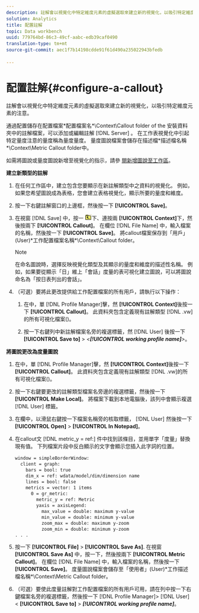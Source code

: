 ```yaml
---
description: 註解會以視覺化中特定維度元素的虛擬選取來建立新的視覺化，以吸引特定維度元素的注意。
solution: Analytics
title: 配置註解
topic: Data workbench
uuid: 779764bd-86c3-49cf-aabc-edb39caf0490
translation-type: tm+mt
source-git-commit: aec1f7b14198cdde91f61d490a235022943bfedb

---
```



# 配置註解{#configure-a-callout}

註解會以視覺化中特定維度元素的虛擬選取來建立新的視覺化，以吸引特定維度元素的注意。

通過配置儲存在配置檔案\*配置檔案名*\Context\Callout folder of the 安裝資料夾中的註解檔案，可以添加或編輯註解 [!DNL Server] 。 在工作表視覺化中引起特定量度注意的量度稱為量度量度。 量度圖說檔案會儲存在描述檔\*描述檔名稱*\Context\Metric Callout folder中。

如需將圖說或量度圖說新增至視覺化的指示，請參 [閱新增圖說至工作區](../../../home/c-get-started/c-vis/c-call-wkspc.md#concept-212b09e763044d938987b4a9c658adc0)。

**建立新類型的註解**

1. 在任何工作區中，建立包含您要顯示在新註解類型中之資料的視覺化。 例如，如果您希望圖說成為表格，您會建立表格視覺化，顯示所要的量度和維度。
1. 按一下右鍵註解窗口的上邊框，然後按一下 **[!UICONTROL Save]**。
1. 在視窗 [!DNL Save] 中，按一 ![](assets/btn_folder_up.png)下、連按兩 **[!UICONTROL Context]**&#x200B;下，然後按兩下 **[!UICONTROL Callout]**。 在欄位 [!DNL File Name] 中，輸入檔案的名稱，然後按一下 **[!UICONTROL Save]**。 將callout檔案保存到「用戶」(User)\*工作配置檔案名稱*\Context\Callout folder。

   >[!NOTE]
   >
   >在命名圖說時，選擇反映視覺化類型及其顯示的量度和維度的描述性名稱。 例如，如果要從顯示「日」維上「會話」度量的表可視化建立圖說，可以將圖說命名為「按日表列出的會話」。

1. （可選）要將此更改提供給工作配置檔案的所有用戶，請執行以下操作：

   1. 在中，單 [!DNL Profile Manager]擊，然 **[!UICONTROL Context]**&#x200B;後按一下 **[!UICONTROL Callout]**。 此資料夾包含定義現有註解類型 [!DNL .vw]的所有可視化檔案()。

   1. 按一下右鍵列中新註解檔案名旁的複選標籤，然 [!DNL User] 後按一下 **[!UICONTROL Save to]** > *&lt;**[!UICONTROL working profile name]**>*。

**將圖說更改為度量圖說**

1. 在中，單 [!DNL Profile Manager]擊，然 **[!UICONTROL Context]**&#x200B;後按一下 **[!UICONTROL Callout]**。 此資料夾包含定義現有註解類型 [!DNL .vw]的所有可視化檔案()。

1. 按一下右鍵要更改的註解類型檔案名旁邊的複選標籤，然後按一下 **[!UICONTROL Make Local]**。 將檔案下載到本地電腦後，該列中會顯示複選 [!DNL User] 標籤。

1. 在欄中，以滑鼠右鍵按一下檔案名稱旁的核取標籤， [!DNL User] 然後按一下 **[!UICONTROL Open]** > **[!UICONTROL In Notepad]**。

1. 在callout文 [!DNL metric_y = ref:] 件中找到該條目，並用單字「度量」替換現有值。 下列檔案片段中反白顯示的文字會顯示您插入此字詞的位置。

   ```
   window = simpleBorderWindow: 
     client = graph: 
       bars = bool: true
       dim_x = ref: wdata/model/dim/dimension name
       lines = bool: false
       metrics = vector: 1 items
         0 = gr_metric: 
           metric_y = ref: Metric
           yaxis = axisLegend: 
             max_value = double: maximum y-value
             min_value = double: minimum y-value
             zoom_max = double: maximum y-zoom
             zoom_min = double: minimum y-zoom
   . . . 
   ```

1. 按一下 **[!UICONTROL File]** > **[!UICONTROL Save As]**. 在視窗 **[!UICONTROL Save As]** 中，按一下，然後按兩下 **[!UICONTROL Metric Callout]**。 在欄位 [!DNL File Name] 中，輸入檔案的名稱，然後按一下 **[!UICONTROL Save]**。 度量圖說檔案會儲存至「使用者」(User)\*工作描述檔名稱*\Context\Metric Callout folder。

1. （可選）要使此度量註解對工作配置檔案的所有用戶可用，請在列中按一下右鍵檔案名旁的複選標籤，然後按一下 [!DNL Profile Manager]> [!DNL User] &lt; **[!UICONTROL Save to]** > ***[!UICONTROL working profile name]***。

